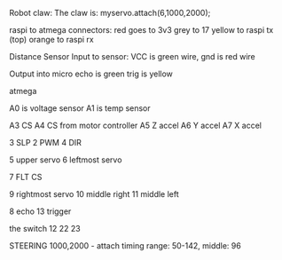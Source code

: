 Robot claw:
The claw is:
myservo.attach(6,1000,2000);

raspi to atmega connectors:
red goes to 3v3
grey to 17
yellow to raspi tx (top)
orange to raspi rx

Distance Sensor
Input to sensor:
VCC is green wire, gnd is red wire

Output into micro
echo is green
trig is yellow

atmega

A0 is voltage sensor
A1 is temp sensor

A3 CS
A4 CS from motor controller
A5 Z accel
A6 Y accel
A7 X accel

3 SLP
2 PWM
4 DIR

5 upper servo
6 leftmost servo

7 FLT CS

9 rightmost servo
10 middle right
11 middle left

8 echo
13 trigger

the switch
12
22
23

STEERING
1000,2000 - attach timing
range:
50-142, middle: 96
